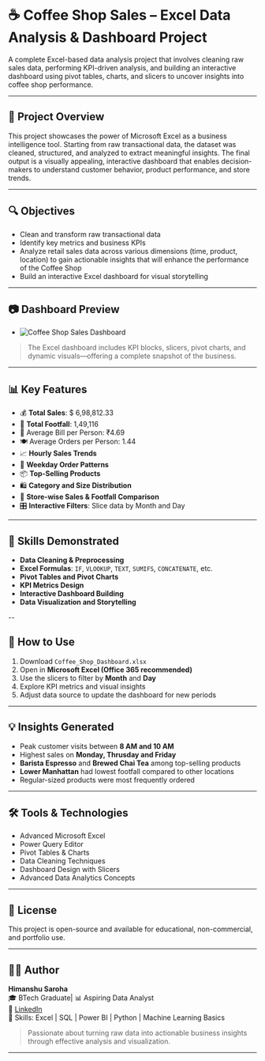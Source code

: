 # ☕ Coffee Shop Sales – Excel Data Analysis & Dashboard Project

A complete Excel-based data analysis project that involves cleaning raw sales data, performing KPI-driven analysis, and building an interactive dashboard using pivot tables, charts, and slicers to uncover insights into coffee shop performance.

---

## 📌 Project Overview

This project showcases the power of Microsoft Excel as a business intelligence tool. Starting from raw transactional data, the dataset was cleaned, structured, and analyzed to extract meaningful insights. The final output is a visually appealing, interactive dashboard that enables decision-makers to understand customer behavior, product performance, and store trends.

---

## 🔍 Objectives

- Clean and transform raw transactional data  
- Identify key metrics and business KPIs  
- Analyze retail sales data across various dimensions (time, product, location) to gain actionable insights that will enhance the performance of the Coffee Shop
- Build an interactive Excel dashboard for visual storytelling  

---

## 📷 Dashboard Preview

+ ![Coffee Shop Sales Dashboard](Screenshot&2025-06-18%220337.png)

> The Excel dashboard includes KPI blocks, slicers, pivot charts, and dynamic visuals—offering a complete snapshot of the business.

---

## 📊 Key Features

- 💰 **Total Sales**: $ 6,98,812.33
- 👣 **Total Footfall**: 1,49,116
- 🧾 Average Bill per Person: ₹4.69
- 🍽️ Average Orders per Person: 1.44
- 📈 **Hourly Sales Trends**  
- 📆 **Weekday Order Patterns**  
- 📦 **Top-Selling Products**  
- 🛍️ **Category and Size Distribution**  
- 📍 **Store-wise Sales & Footfall Comparison**  
- 🎛️ **Interactive Filters**: Slice data by Month and Day  

---

## 🧠 Skills Demonstrated

- **Data Cleaning & Preprocessing**  
- **Excel Formulas**: `IF`, `VLOOKUP`, `TEXT`, `SUMIFS`, `CONCATENATE`, etc.  
- **Pivot Tables and Pivot Charts**  
- **KPI Metrics Design**  
- **Interactive Dashboard Building**  
- **Data Visualization and Storytelling**  

--

## 🚀 How to Use

1. Download `Coffee_Shop_Dashboard.xlsx`
2. Open in **Microsoft Excel (Office 365 recommended)**
3. Use the slicers to filter by **Month** and **Day**
4. Explore KPI metrics and visual insights  
5. Adjust data source to update the dashboard for new periods

---

## 💡 Insights Generated

- Peak customer visits between **8 AM and 10 AM**
- Highest sales on **Monday, Thrusday and Friday**
- **Barista Espresso** and **Brewed Chai Tea** among top-selling products
- **Lower Manhattan** had lowest footfall compared to other locations
- Regular-sized products were most frequently ordered

---

## 🛠️ Tools & Technologies

- Advanced Microsoft Excel  
- Power Query Editor
- Pivot Tables & Charts  
- Data Cleaning Techniques  
- Dashboard Design with Slicers  
- Advanced Data Analytics Concepts  

---

## 📜 License

This project is open-source and available for educational, non-commercial, and portfolio use.

---

## 👨‍💻 Author

**Himanshu Saroha**  
🎓 BTech Graduate| 📊 Aspiring Data Analyst  
🔗 [LinkedIn](www.linkedin.com/in/himanshu-saroha-07783122b)  
💼 Skills: Excel | SQL | Power BI | Python | Machine Learning Basics

> Passionate about turning raw data into actionable business insights through effective analysis and visualization.

---

